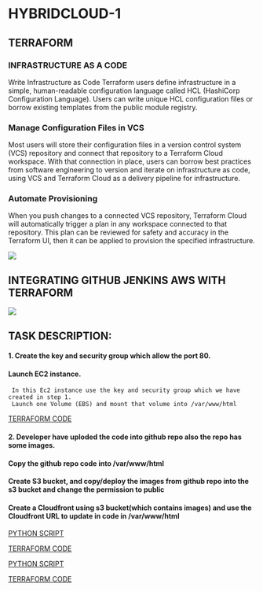 # HYBRIDCLOUD-1


## TERRAFORM 

### INFRASTRUCTURE AS A CODE

Write Infrastructure as Code
Terraform users define infrastructure in a simple, human-readable configuration language called HCL (HashiCorp Configuration Language). Users can write unique HCL configuration files or borrow existing templates from the public module registry.

### Manage Configuration Files in VCS

Most users will store their configuration files in a version control system (VCS) repository and connect that repository to a Terraform Cloud workspace. With that connection in place, users can borrow best practices from software engineering to version and iterate on infrastructure as code, using VCS and Terraform Cloud as a delivery pipeline for infrastructure.

### Automate Provisioning

When you push changes to a connected VCS repository, Terraform Cloud will automatically trigger a plan in any workspace connected to that repository. This plan can be reviewed for safety and accuracy in the Terraform UI, then it can be applied to provision the specified infrastructure.

<img src="https://www.terraform.io/assets/images/terraform-overview/cli-howitworks-2x-0b1a3eb0.png" />



## INTEGRATING GITHUB JENKINS AWS WITH TERRAFORM



<img src="https://miro.medium.com/max/2400/0*VoKJItSlwsZXriPt" />






## TASK DESCRIPTION:

  #### 1. Create the key and security group which allow the port 80.
  ####    Launch EC2 instance.
  
  
     In this Ec2 instance use the key and security group which we have created in step 1.
     Launch one Volume (EBS) and mount that volume into /var/www/html
  
  
   [TERRAFORM CODE](https://github.com/raghav1674/HYBRIDCLOUD-1/blob/master/test.tf "creating vpc ,sg,ebs,mount,instance")
  
  
   

   #### 2. Developer have uploded the code into github repo also the repo has some images.
   ####    Copy the github repo code into /var/www/html
   ####    Create S3 bucket, and copy/deploy the images from github repo into the s3 bucket and change the permission to public 
   ####    Create a Cloudfront using s3 bucket(which contains images) and use the Cloudfront URL to update in code in /var/www/html
   
   
  [PYTHON SCRIPT](https://github.com/raghav1674/HYBRIDCLOUD-1/blob/master/main_file.py "detecting the webpage and creatng index.tf")
  
  [TERRAFORM CODE](https://github.com/raghav1674/HYBRIDCLOUD-1/blob/master/s3.tf "S3 and cloudfront")
  
  [PYTHON SCRIPT](https://github.com/raghav1674/HYBRIDCLOUD-1/blob/master/change.py "changing image_url dynamically")
   
  [TERRAFORM CODE](https://github.com/raghav1674/HYBRIDCLOUD-1/blob/master/index.tf)
   
 
